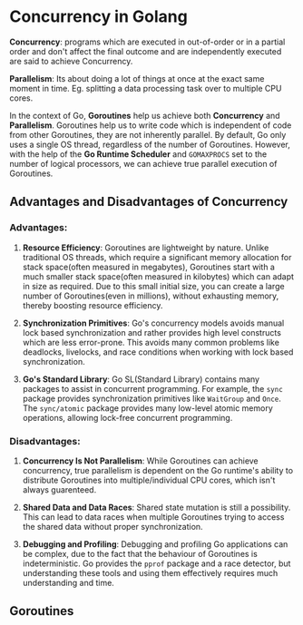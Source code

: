 # Concurrency in Golang

**Concurrency**: programs which are executed in out-of-order or in a partial order and don't affect the final outcome and are independently executed are said to achieve Concurrency.

**Parallelism**: Its about doing a lot of things at once at the exact same moment in time. Eg. splitting a data processing task over to multiple CPU cores.

In the context of Go, **Goroutines** help us achieve both **Concurrency** and **Parallelism**.
Goroutines help us to write code which is independent of code from other Goroutines, they are not inherently parallel.
By default, Go only uses a single OS thread, regardless of the number of Goroutines.
However, with the help of the **Go Runtime Scheduler** and `GOMAXPROCS` set to the number of logical processors, we can achieve true parallel execution of Goroutines.

## Advantages and Disadvantages of Concurrency

### Advantages:
1. **Resource Efficiency**: Goroutines are lightweight by nature. Unlike traditional OS threads, which require a significant memory allocation for stack space(often measured in megabytes), Goroutines start with a much smaller stack space(often measured in kilobytes) which can adapt in size as required. Due to this small initial size, you can create a large number of Goroutines(even in millions), without exhausting memory, thereby boosting resource efficiency.

2. **Synchronization Primitives**: Go's concurrency models avoids manual lock based synchronization and rather provides high level constructs which are less error-prone. This avoids many common problems like deadlocks, livelocks, and race conditions when working with lock based synchronization.

3. **Go's Standard Library**: Go SL(Standard Library) contains many packages to assist in concurrent programming. For example, the `sync` package provides synchronization primitives like `WaitGroup` and `Once`. The `sync/atomic` package provides many low-level atomic memory operations, allowing lock-free concurrent programming.

### Disadvantages:
1. **Concurrency Is Not Parallelism**: While Goroutines can achieve concurrency, true parallelism is dependent on the Go runtime's ability to distribute Goroutines into multiple/individual CPU cores, which isn't always guarenteed.

2. **Shared Data and Data Races**: Shared state mutation is still a possibility. This can lead to data races when multiple Goroutines trying to access the shared data without proper synchronization.

3. **Debugging and Profiling**: Debugging and profiling Go applications can be complex, due to the fact that the behaviour of Goroutines is indeterministic. Go provides the `pprof` package and a race detector, but understanding these tools and using them effectively requires much understanding and time.

## Goroutines



